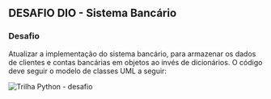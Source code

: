## DESAFIO DIO - Sistema Bancário

### Desafio
Atualizar a implementação do sistema bancário, para armazenar os dados de clientes e contas bancárias em objetos ao invés de dicionários. O código deve seguir o modelo de classes UML a seguir:

![Trilha Python - desafio](https://github.com/user-attachments/assets/40194589-5929-47df-91aa-f97827247ac2)
